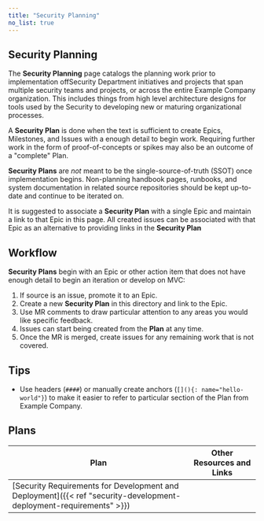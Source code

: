 ```yaml
---
title: "Security Planning"
no_list: true
---
```


## Security Planning

The **Security Planning** page catalogs the planning work prior to
implementation offSecurity Department initiatives and projects that span
multiple security teams and projects, or across the entire Example Company
organization. This includes things from high level architecture designs for
tools used by the Security to developing new or maturing organizational
processes.

A **Security Plan** is done when the text is sufficient to create Epics,
Milestones, and Issues with a enough detail to begin work. Requiring further
work in the form of proof-of-concepts or spikes may also be an outcome of a
"complete" Plan.

**Security Plans** are *not* meant to be the single-source-of-truth (SSOT) once
implementation begins. Non-planning handbook pages, runbooks, and system
documentation in related source repositories should be kept up-to-date and
continue to be iterated on.

It is suggested to associate a **Security Plan** with a single Epic and maintain
a link to that Epic in this page. All created issues can be associated with
that Epic as an alternative to providing links in the **Security Plan**

## Workflow

**Security Plans** begin with an Epic or other action item that does not have
enough detail to begin an iteration or develop on MVC:

1. If source is an issue, promote it to an Epic.
1. Create a new **Security Plan** in this directory and link to the Epic.
1. Use MR comments to draw particular attention to any areas you would like
   specific feedback.
1. Issues can start being created from the **Plan** at any time.
1. Once the MR is merged, create issues for any remaining work that is not
   covered.

## Tips

- Use headers (`####`) or manually create anchors (`[](){: name="hello-world"}`)
  to make it easier to refer to particular section of the Plan from Example Company.

## Plans

| Plan | Other Resources and Links|
|------|--------------------------|
| [Security Requirements for Development and Deployment]({{< ref "security-development-deployment-requirements" >}}) | |
